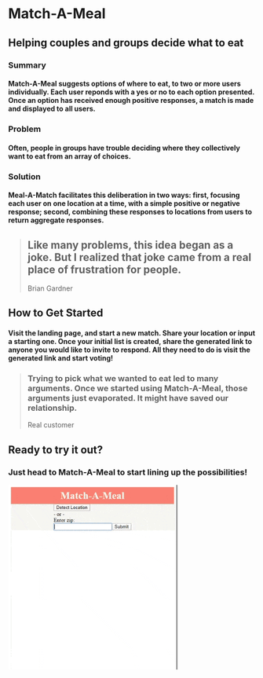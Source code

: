 # Match-A-Meal #
## Helping couples and groups decide what to eat ##

### Summary ###
  #### Match-A-Meal suggests options of where to eat, to two or more users individually. Each user reponds with a yes or no to each option presented. Once an option has received enough positive responses, a match is made and displayed to all users. ####

### Problem ###
  #### Often, people in groups have trouble deciding where they collectively want to eat from an array of choices. ####

### Solution ###
  #### Meal-A-Match facilitates this deliberation in two ways: first, focusing each user on one location at a time, with a simple positive or negative response; second, combining these responses to locations from users to return aggregate responses. ####

> ## Like many problems, this idea began as a joke. But I realized that joke came from a real place of frustration for people. ##
  > Brian Gardner

## How to Get Started ##
  #### Visit the landing page, and start a new match. Share your location or input a starting one. Once your initial list is created, share the generated link to anyone you would like to invite to respond. All they need to do is visit the generated link and start voting! ####

> ### Trying to pick what we wanted to eat led to many arguments. Once we started using Match-A-Meal, those arguments just evaporated. It might have saved our relationship. ###
  > Real customer

## Ready to try it out? ##
  ### Just head to Match-A-Meal to start lining up the possibilities! ### 
  
![usage capture](https://github.com/bpg031000/Match-A-Meal/blob/master/usage%20capture/match-a-meal-mvp.gif)  
